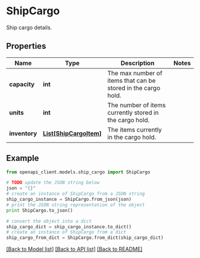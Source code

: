 # ShipCargo

Ship cargo details.

## Properties
Name | Type | Description | Notes
------------ | ------------- | ------------- | -------------
**capacity** | **int** | The max number of items that can be stored in the cargo hold. | 
**units** | **int** | The number of items currently stored in the cargo hold. | 
**inventory** | [**List[ShipCargoItem]**](ShipCargoItem.md) | The items currently in the cargo hold. | 

## Example

```python
from openapi_client.models.ship_cargo import ShipCargo

# TODO update the JSON string below
json = "{}"
# create an instance of ShipCargo from a JSON string
ship_cargo_instance = ShipCargo.from_json(json)
# print the JSON string representation of the object
print ShipCargo.to_json()

# convert the object into a dict
ship_cargo_dict = ship_cargo_instance.to_dict()
# create an instance of ShipCargo from a dict
ship_cargo_from_dict = ShipCargo.from_dict(ship_cargo_dict)
```
[[Back to Model list]](../README.md#documentation-for-models) [[Back to API list]](../README.md#documentation-for-api-endpoints) [[Back to README]](../README.md)


